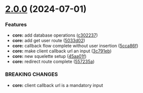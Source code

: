 # [2.0.0](https://github.com/shivanshkc/authorizer/compare/v1.1.0...v2.0.0) (2024-07-01)


### Features

* **core:** add database operations ([c302237](https://github.com/shivanshkc/authorizer/commit/c302237e00516cb274cfaef23cf334fbce902f68))
* **core:** add get user route ([5033d02](https://github.com/shivanshkc/authorizer/commit/5033d02b6f2d40db1e82ca3e8f63db19f3d5d5f1))
* **core:** callback flow complete without user insertion ([5cca86f](https://github.com/shivanshkc/authorizer/commit/5cca86fb2c446d1f96bf87d37b79d3cbb26fd576))
* **core:** make client callback url an input ([3c791eb](https://github.com/shivanshkc/authorizer/commit/3c791ebe92b0b574a5ecec2e9e6d6e4ca2fa8d2d))
* **core:** new squelette setup ([45aa01f](https://github.com/shivanshkc/authorizer/commit/45aa01f1994d87aaad4795dbb7221b2cf377cd3d))
* **core:** redirect route complete ([557235a](https://github.com/shivanshkc/authorizer/commit/557235a317116c23e064f783c3ee8d0e80c63f06))


### BREAKING CHANGES

* **core:** client callback url is a mandatory input
